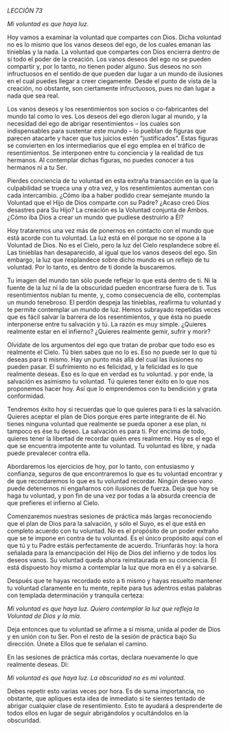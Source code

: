 *LECCIÓN 73*

*Mi voluntad es que haya luz.*

Hoy vamos a examinar la voluntad que compartes con Dios. Dicha voluntad no es lo mismo que los vanos deseos del ego, de los cuales emanan las tinieblas y la nada. La voluntad que compartes con Dios encierra dentro de sí todo el poder de la creación. Los vanos deseos del ego no se pueden compartir y, por lo tanto, no tienen poder alguno. Sus deseos no son infructuosos en el sentido de que pueden dar lugar a un mundo de ilusiones en el cual puedes llegar a creer ciegamente. Desde el punto de vista de la creación, no obstante, son ciertamente infructuosos, pues no dan lugar a nada que sea real.

Los vanos deseos y los resentimientos son socios o co-fabricantes del mundo tal como lo ves. Los deseos del ego dieron lugar al mundo, y la necesidad del ego de abrigar resentimientos – los cuales son indispensables para sustentar este mundo – lo pueblan de figuras que parecen atacarte y hacer que tus juicios estén "justificados". Estas figuras se convierten en los intermediarios que el ego emplea en el tráfico de resentimientos. Se interponen entre tu conciencia y la realidad de tus hermanos. Al contemplar dichas figuras, no puedes conocer a tus hermanos ni a tu Ser.

Pierdes conciencia de tu voluntad en esta extraña transacción en la que la culpabilidad se trueca una y otra vez, y los resentimientos aumentan con cada intercambio. ¿Cómo iba a haber podido crear semejante mundo la Voluntad que el Hijo de Dios comparte con su Padre? ¿Acaso creó Dios desastres para Su Hijo? La creación es la Voluntad conjunta de Ambos. ¿Cómo iba Dios a crear un mundo que pudiese destruirlo a Él?

Hoy trataremos una vez más de ponernos en contacto con el mundo que está acorde con tu voluntad. La luz está en él porque no se opone a la Voluntad de Dios. No es el Cielo, pero la luz del Cielo resplandece sobre él. Las tinieblas han desaparecido, al igual que los vanos deseos del ego. Sin embargo, la luz que resplandece sobre dicho mundo es un reflejo de tu voluntad. Por lo tanto, es dentro de ti donde la buscaremos.

Tu imagen del mundo tan sólo puede reflejar lo que está dentro de ti. Ni la fuente de la luz ni la de la obscuridad pueden encontrarse fuera de ti. Tus resentimientos nublan tu mente, y, como consecuencia de ello, contemplas un mundo tenebroso. El perdón despeja las tinieblas, reafirma tu voluntad y te permite contemplar un mundo de luz. Hemos subrayado repetidas veces que es fácil salvar la barrera de los resentimientos, y que ésta no puede interponerse entre tu salvación y tú. La razón es muy simple. ¿Quieres realmente estar en el infierno? ¿Quieres realmente gemir, sufrir y morir?

Olvídate de los argumentos del ego que tratan de probar que todo eso es realmente el Cielo. Tú bien sabes que no lo es. Eso no puede ser lo que tú deseas para ti mismo. Hay un punto más allá del cual las ilusiones no pueden pasar. El sufrimiento no es felicidad, y la felicidad es lo que realmente deseas. Eso es lo que en verdad es tu voluntad. y por ende, la salvación es asimismo tu voluntad. Tú quieres tener éxito en lo que nos proponemos hacer hoy. Así que lo emprendemos con tu bendición y grata conformidad.

Tendremos éxito hoy si recuerdas que lo que quieres para ti es la salvación. Quieres aceptar el plan de Dios porque eres parte integrante de él. No tienes ninguna voluntad que realmente se pueda oponer a ese plan, ni tampoco es ése tu deseo. La salvación es para ti. Por encima de todo, quieres tener la libertad de recordar quién eres realmente. Hoy es el ego el que se encuentra impotente ante tu voluntad. Tu voluntad es libre, y nada puede prevalecer contra ella.

Abordaremos los ejercicios de hoy, por lo tanto, con entusiasmo y confianza, seguros de que encontraremos lo que es tu voluntad encontrar y de que recordaremos lo que es tu voluntad recordar. Ningún deseo vano puede detenernos ni engañarnos con ilusiones de fuerza. Deja que hoy se haga tu voluntad, y pon fin de una vez por todas a la absurda creencia de que prefieres el infierno al Cielo.

Comenzaremos nuestras sesiones de práctica más largas reconociendo que el plan de Dios para la salvación, y sólo el Suyo, es el que está en completo acuerdo con tu voluntad. No es el propósito de un poder extraño que se te impone en contra de tu voluntad. Es el único propósito aquí con el que tú y tu Padre estáis perfectamente de acuerdo. Triunfarás hoy: la hora señalada para la emancipación del Hijo de Dios del infierno y de todos los deseos vanos. Su voluntad queda ahora reinstaurada en su conciencia. Él está dispuesto hoy mismo a contemplar la luz que mora en él y a salvarse.

Después que te hayas recordado esto a ti mismo y hayas resuelto mantener tu voluntad claramente en tu mente, repite para tus adentros estas palabras con templada determinación y tranquila certeza:

_Mi voluntad es que haya luz. Quiero contemplar la luz que refleja la Voluntad de Dios y la mía._

Deja entonces que tu voluntad se afirme a sí misma, unida al poder de Dios y en unión con tu Ser. Pon el resto de la sesión de práctica bajo Su dirección. Únete a Ellos que te señalan el camino.

En las sesiones de práctica más cortas, declara nuevamente lo que realmente deseas. Di:

_Mi voluntad es que haya luz. La obscuridad no es mi voluntad._

Debes repetir esto varias veces por hora. Es de suma importancia, no obstante, que apliques esta idea de inmediato si te sientes tentado de abrigar cualquier clase de resentimiento. Esto te ayudará a desprenderte de todos ellos en lugar de seguir abrigándolos y ocultándolos en la obscuridad.